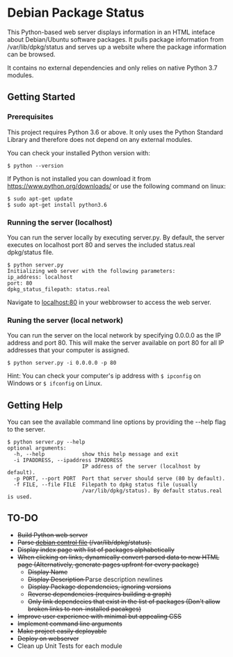 # Debian Package Status

This Python-based web server displays information in an HTML inteface about 
Debian/Ubuntu software packages.
It pulls package information from /var/lib/dpkg/status and serves up a 
website where the package information can be browsed.

It contains no external dependencies and only relies on native Python 3.7 modules.

## Getting Started

### Prerequisites
This project requires Python 3.6 or above. It only uses the Python Standard Library and therefore does not depend on any external modules.

You can check your installed Python version with:
```
$ python --version
```

If Python is not installed you can download it from https://www.python.org/downloads/ or use the following command on linux:
```
$ sudo apt-get update
$ sudo apt-get install python3.6
```

### Running the server (localhost)
You can run the server locally by executing server.py. By default, the server executes on localhost port 80 and serves the included status.real dpkg/status file.
```
$ python server.py
Initializing web server with the following parameters:
ip_address: localhost
port: 80
dpkg_status_filepath: status.real
```
Navigate to [localhost:80](http://localhost:80) in your webbrowser to access the web server.

### Runing the server (local network)

You can run the server on the local network by specifying 0.0.0.0 as the IP address and port 80. This will make the server available on port 80 for all IP addresses that your computer is assigned.
```
$ python server.py -i 0.0.0.0 -p 80
```

Hint: You can check your computer's ip address with ```$ ipconfig``` on Windows or ```$ ifconfig``` on Linux.

## Getting Help
You can see the available command line options by providing the --help flag to the server.
```
$ python server.py --help
optional arguments:
  -h, --help            show this help message and exit
  -i IPADDRESS, --ipaddress IPADDRESS
                        IP address of the server (localhost by default).
  -p PORT, --port PORT  Port that server should serve (80 by default).
  -f FILE, --file FILE  Filepath to dpkg status file (usually
                        /var/lib/dpkg/status). By default status.real is used.
```

## TO-DO

* <strike> Build Python web server </strike>
* <strike> Parse [debian control file](https://www.debian.org/doc/debian-policy/ch-controlfields.html) (/var/lib/dpkg/status). </strike>
* <strike> Display index page with list of packages alphabetically </strike>
* <strike> When clicking on links, dynamically convert parsed data to new HTML page (Alternatively, generate pages upfront for every package) </strike>
    * <strike> Display Name </strike>
    * <strike> Display Description </strike> Parse description newlines
    * <strike> Display Package dependencies, ignoring versions </strike>
    * <strike> Reverse dependencies (requires building a graph) </strike>
    * <strike> Only link dependecies that exist in the list of packages (Don't allow broken links to non-installed pacakges) </strike>
* <strike> Improve user experience with minimal but appealing CSS </strike>
* <strike> Implement command line arguments </strike>
* <strike> Make project easily deployable </strike>
* <strike> Deploy on webserver </strike>
* Clean up Unit Tests for each module
